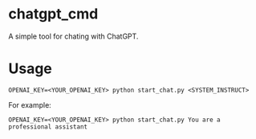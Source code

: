 # chatgpt_cmd

A simple tool for chating with ChatGPT.

# Usage
```
OPENAI_KEY=<YOUR_OPENAI_KEY> python start_chat.py <SYSTEM_INSTRUCT>
```
For example:
```
OPENAI_KEY=<YOUR_OPENAI_KEY> python start_chat.py You are a professional assistant
```
